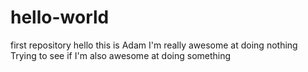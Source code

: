 # hello-world
first repository
hello this is Adam
I'm really awesome at doing nothing
Trying to see if I'm also awesome at doing something
